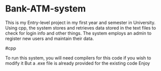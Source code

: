 # Bank-ATM-system
This is my Entry-level project in my first year and semester in University.
Using cpp, the system stores and retrieves data stored in the text files to check for login info and other things.
The system employs an admin to register new users and maintain their data.

#cpp 

To run this system, you will need compilers for this code if you wish to modify it 
But a .exe file is already provided for the existing code
Enjoy
